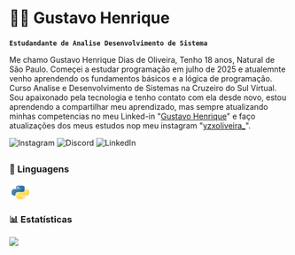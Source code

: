 # 👨‍💻 Gustavo Henrique

**`Estudandante de Analise Desenvolvimento de Sistema`**

Me chamo Gustavo Henrique Dias de Oliveira, Tenho 18 anos, Natural de São Paulo. Começei a estudar programação em julho de 2025 e atualemnte venho aprendendo os fundamentos básicos e a lógica de programação. Curso Analise e Desenvolvimento de Sistemas na Cruzeiro do Sul Virtual. Sou apaixonado pela tecnologia e tenho contato com ela desde novo, estou aprendendo a compartilhar meu aprendizado, mas sempre atualizando minhas competencias no meu Linked-in "[Gustavo Henrique](https://www.linkedin.com/in/gustavo-henrique-560b19372)" e faço atualizações dos meus estudos nop meu instagram "[yzxoliveira_](https://www.instagram.com/yzxoliveira_)".

![Instagram](https://img.shields.io/badge/Instagram-%23E4405F.svg?style=for-the-badge&logo=Instagram&logoColor=white) ![Discord](https://img.shields.io/badge/Discord-%235865F2.svg?style=for-the-badge&logo=discord&logoColor=white) ![LinkedIn](https://img.shields.io/badge/linkedin-%230077B5.svg?style=for-the-badge&logo=linkedin&logoColor=white)
## 

### 👾 Linguagens
 <img align="center" alt="Rafa-Python" height="30" width="40" src="https://raw.githubusercontent.com/devicons/devicon/master/icons/python/python-original.svg">

###  📊 Estatísticas
<picture>
  <source
    srcset="https://github-readme-stats.vercel.app/api?username=Gustavo-Henrique-dias&show_icons=true&theme=radical"
    media="(prefers-color-scheme: dark)"
  />
  <source
    srcset="https://github-readme-stats.vercel.app/api?username=Gustavo-Henrique-dias&show_icons=true"
    media="(prefers-color-scheme: tokyonight), (prefers-color-scheme: tokyonight)"
  />
  <img src="https://github-readme-stats.vercel.app/api?username=Gustavo-Henrique-dias&show_icons=true" />
</picture>
